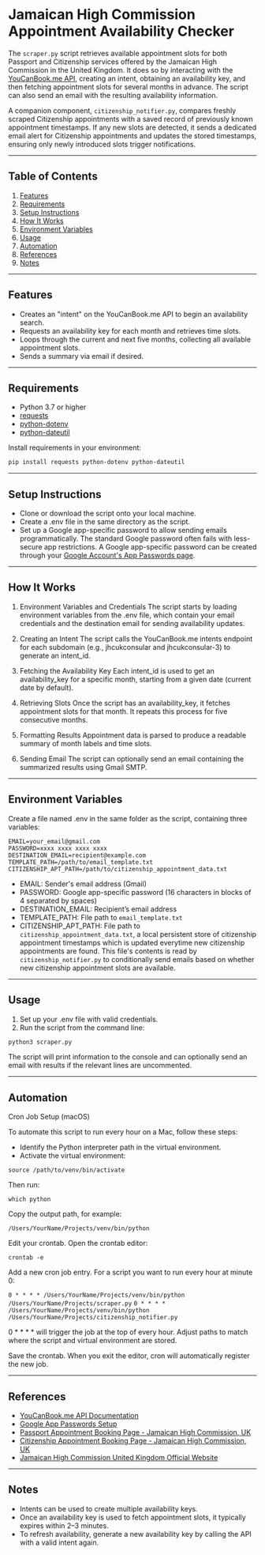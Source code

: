 # Jamaican High Commission Appointment Availability Checker

The `scraper.py` script retrieves available appointment slots for both Passport and Citizenship services offered by the Jamaican High Commission in the United Kingdom. It does so by interacting with the [YouCanBook.me API](https://ycbm.stoplight.io/docs/youcanbookme-api), creating an intent, obtaining an availability key, and then fetching appointment slots for several months in advance. The script can also send an email with the resulting availability information.

A companion component, `citizenship_notifier.py`, compares freshly scraped Citizenship appointments with a saved record of previously known appointment timestamps. If any new slots are detected, it sends a dedicated email alert for Citizenship appointments and updates the stored timestamps, ensuring only newly introduced slots trigger notifications.

---

## Table of Contents

1. [Features](#features)  
2. [Requirements](#requirements)  
3. [Setup Instructions](#setup-instructions)  
4. [How It Works](#how-it-works)  
5. [Environment Variables](#environment-variables)  
6. [Usage](#usage)
7. [Automation](#automation)
8. [References](#references)
9. [Notes](#notes)

---

## Features

- Creates an "intent" on the YouCanBook.me API to begin an availability search.  
- Requests an availability key for each month and retrieves time slots.  
- Loops through the current and next five months, collecting all available appointment slots.  
- Sends a summary via email if desired.

---

## Requirements

- Python 3.7 or higher  
- [requests](https://pypi.org/project/requests/)  
- [python-dotenv](https://pypi.org/project/python-dotenv/)  
- [python-dateutil](https://pypi.org/project/python-dateutil/)

Install requirements in your environment:
```bash
pip install requests python-dotenv python-dateutil
```

---

## Setup Instructions

- Clone or download the script onto your local machine.
- Create a .env file in the same directory as the script.
- Set up a Google app-specific password to allow sending emails programmatically. The standard Google password often fails with less-secure app restrictions. A Google app-specific password can be created through your [Google Account's App Passwords page](https://myaccount.google.com/apppasswords).

---

## How It Works

1. Environment Variables and Credentials
    The script starts by loading environment variables from the .env file, which contain your email credentials and the destination email for sending availability updates.

2. Creating an Intent
    The script calls the YouCanBook.me intents endpoint for each subdomain (e.g., jhcukconsular and jhcukconsular-3) to generate an intent_id.

3. Fetching the Availability Key
    Each intent_id is used to get an availability_key for a specific month, starting from a given date (current date by default).

4. Retrieving Slots
    Once the script has an availability_key, it fetches appointment slots for that month. It repeats this process for five consecutive months.

5. Formatting Results
    Appointment data is parsed to produce a readable summary of month labels and time slots.

6. Sending Email
    The script can optionally send an email containing the summarized results using Gmail SMTP.

---

## Environment Variables

Create a file named .env in the same folder as the script, containing three variables:

```
EMAIL=your_email@gmail.com
PASSWORD=xxxx xxxx xxxx xxxx
DESTINATION_EMAIL=recipient@example.com
TEMPLATE_PATH=/path/to/email_template.txt
CITIZENSHIP_APT_PATH=/path/to/citizenship_appointment_data.txt
```

- EMAIL: Sender's email address (Gmail)
- PASSWORD: Google app-specific password (16 characters in blocks of  4 separated by spaces)
- DESTINATION_EMAIL: Recipient’s email address
- TEMPLATE_PATH: File path to `email_template.txt`
- CITIZENSHIP_APT_PATH: File path to `citizenship_appointment_data.txt`, a local persistent store of citizenship appointment timestamps which is updated everytime new citizenship appointments are found. This file's contents is read by `citizenship_notifier.py` to conditionally send emails based on whether new citizenship appointment slots are available.

---

## Usage

1. Set up your .env file with valid credentials.
2. Run the script from the command line:

```bash
python3 scraper.py
```

The script will print information to the console and can optionally send an email with results if the relevant lines are uncommented.

---

## Automation
Cron Job Setup (macOS)

To automate this script to run every hour on a Mac, follow these steps:
- Identify the Python interpreter path in the virtual environment.
- Activate the virtual environment:

`source /path/to/venv/bin/activate`

Then run:

`which python`

Copy the output path, for example:

`/Users/YourName/Projects/venv/bin/python`

Edit your crontab.
Open the crontab editor:

`crontab -e`

Add a new cron job entry.
For a script you want to run every hour at minute 0:

`0 * * * * /Users/YourName/Projects/venv/bin/python /Users/YourName/Projects/scraper.py`
`0 * * * * /Users/YourName/Projects/venv/bin/python /Users/YourName/Projects/citizenship_notifier.py`

0 * * * * will trigger the job at the top of every hour.
Adjust paths to match where the script and virtual environment are stored.

Save the crontab.
When you exit the editor, cron will automatically register the new job.

---

## References

- [YouCanBook.me API Documentation](https://ycbm.stoplight.io/docs/youcanbookme-api)
- [Google App Passwords Setup](https://myaccount.google.com/apppasswords)
- [Passport Appointment Booking Page - Jamaican High Commission, UK](https://jhcukconsular.youcanbook.me/)
- [Citizenship Appointment Booking Page - Jamaican High Commission, UK](https://jhcukconsular-3.youcanbook.me/)
- [Jamaican High Commission United Kingdom Official Website](https://www.jhcuk.org/)

---

## Notes

- Intents can be used to create multiple availability keys.
- Once an availability key is used to fetch appointment slots, it typically expires within 2–3 minutes.
- To refresh availability, generate a new availability key by calling the API with a valid intent again.